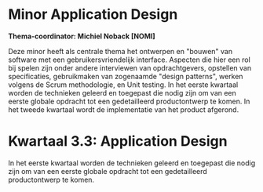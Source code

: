# Minor Application Design

**Thema-coordinator: Michiel Noback [NOMI]**

Deze minor heeft als centrale thema het ontwerpen en "bouwen" van software met een gebruikersvriendelijk interface. Aspecten die hier een rol bij spelen zijn onder andere interviewen van opdrachtgevers, opstellen van specificaties, gebruikmaken van zogenaamde "design patterns", werken volgens de Scrum methodologie, en Unit testing.
In het eerste kwartaal worden de technieken geleerd en toegepast die nodig zijn om van een eerste globale opdracht tot een gedetailleerd productontwerp te komen. In het tweede kwartaal wordt de implementatie van het product afgerond.

# Kwartaal 3.3: Application Design

In het eerste kwartaal worden de technieken geleerd en toegepast die nodig zijn om van een eerste globale opdracht tot een gedetailleerd productontwerp te komen. 

